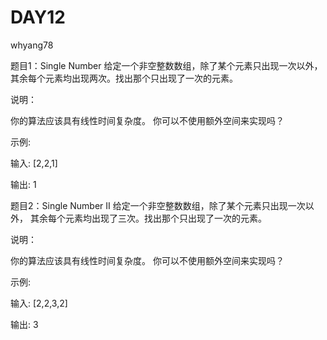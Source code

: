 ﻿# DAY12

whyang78

题目1：Single Number
    给定一个非空整数数组，除了某个元素只出现一次以外，
    其余每个元素均出现两次。找出那个只出现了一次的元素。

    

说明：

你的算法应该具有线性时间复杂度。 你可以不使用额外空间来实现吗？

    

示例:
     

输入: [2,2,1]
     
输出: 1



题目2：Single Number II
    给定一个非空整数数组，除了某个元素只出现一次以外，
    其余每个元素均出现了三次。找出那个只出现了一次的元素。
    
    

说明：

你的算法应该具有线性时间复杂度。 你可以不使用额外空间来实现吗？

    

示例:
     

输入: [2,2,3,2]
     
输出: 3

